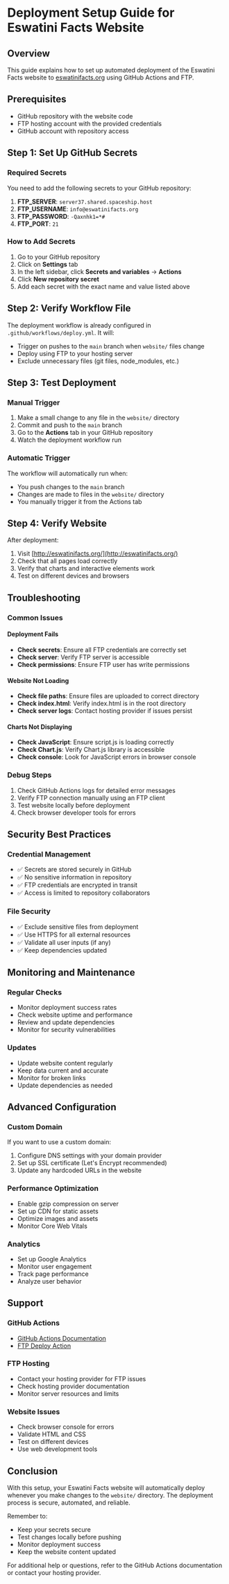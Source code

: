 # Deployment Setup Guide for Eswatini Facts Website

## Overview
This guide explains how to set up automated deployment of the Eswatini Facts website to [eswatinifacts.org](http://eswatinifacts.org/) using GitHub Actions and FTP.

## Prerequisites
- GitHub repository with the website code
- FTP hosting account with the provided credentials
- GitHub account with repository access

## Step 1: Set Up GitHub Secrets

### Required Secrets
You need to add the following secrets to your GitHub repository:

1. **FTP_SERVER**: `server37.shared.spaceship.host`
2. **FTP_USERNAME**: `info@eswatinifacts.org`
3. **FTP_PASSWORD**: `-Qaxnhk1=*#`
4. **FTP_PORT**: `21`

### How to Add Secrets
1. Go to your GitHub repository
2. Click on **Settings** tab
3. In the left sidebar, click **Secrets and variables** → **Actions**
4. Click **New repository secret**
5. Add each secret with the exact name and value listed above

## Step 2: Verify Workflow File

The deployment workflow is already configured in `.github/workflows/deploy.yml`. It will:
- Trigger on pushes to the `main` branch when `website/` files change
- Deploy using FTP to your hosting server
- Exclude unnecessary files (git files, node_modules, etc.)

## Step 3: Test Deployment

### Manual Trigger
1. Make a small change to any file in the `website/` directory
2. Commit and push to the `main` branch
3. Go to the **Actions** tab in your GitHub repository
4. Watch the deployment workflow run

### Automatic Trigger
The workflow will automatically run when:
- You push changes to the `main` branch
- Changes are made to files in the `website/` directory
- You manually trigger it from the Actions tab

## Step 4: Verify Website

After deployment:
1. Visit [http://eswatinifacts.org/](http://eswatinifacts.org/)
2. Check that all pages load correctly
3. Verify that charts and interactive elements work
4. Test on different devices and browsers

## Troubleshooting

### Common Issues

#### Deployment Fails
- **Check secrets**: Ensure all FTP credentials are correctly set
- **Check server**: Verify FTP server is accessible
- **Check permissions**: Ensure FTP user has write permissions

#### Website Not Loading
- **Check file paths**: Ensure files are uploaded to correct directory
- **Check index.html**: Verify index.html is in the root directory
- **Check server logs**: Contact hosting provider if issues persist

#### Charts Not Displaying
- **Check JavaScript**: Ensure script.js is loading correctly
- **Check Chart.js**: Verify Chart.js library is accessible
- **Check console**: Look for JavaScript errors in browser console

### Debug Steps
1. Check GitHub Actions logs for detailed error messages
2. Verify FTP connection manually using an FTP client
3. Test website locally before deployment
4. Check browser developer tools for errors

## Security Best Practices

### Credential Management
- ✅ Secrets are stored securely in GitHub
- ✅ No sensitive information in repository
- ✅ FTP credentials are encrypted in transit
- ✅ Access is limited to repository collaborators

### File Security
- ✅ Exclude sensitive files from deployment
- ✅ Use HTTPS for all external resources
- ✅ Validate all user inputs (if any)
- ✅ Keep dependencies updated

## Monitoring and Maintenance

### Regular Checks
- Monitor deployment success rates
- Check website uptime and performance
- Review and update dependencies
- Monitor for security vulnerabilities

### Updates
- Update website content regularly
- Keep data current and accurate
- Monitor for broken links
- Update dependencies as needed

## Advanced Configuration

### Custom Domain
If you want to use a custom domain:
1. Configure DNS settings with your domain provider
2. Set up SSL certificate (Let's Encrypt recommended)
3. Update any hardcoded URLs in the website

### Performance Optimization
- Enable gzip compression on server
- Set up CDN for static assets
- Optimize images and assets
- Monitor Core Web Vitals

### Analytics
- Set up Google Analytics
- Monitor user engagement
- Track page performance
- Analyze user behavior

## Support

### GitHub Actions
- [GitHub Actions Documentation](https://docs.github.com/en/actions)
- [FTP Deploy Action](https://github.com/SamKirkland/FTP-Deploy-Action)

### FTP Hosting
- Contact your hosting provider for FTP issues
- Check hosting provider documentation
- Monitor server resources and limits

### Website Issues
- Check browser console for errors
- Validate HTML and CSS
- Test on different devices
- Use web development tools

## Conclusion

With this setup, your Eswatini Facts website will automatically deploy whenever you make changes to the `website/` directory. The deployment process is secure, automated, and reliable.

Remember to:
- Keep your secrets secure
- Test changes locally before pushing
- Monitor deployment success
- Keep the website content updated

For additional help or questions, refer to the GitHub Actions documentation or contact your hosting provider.
